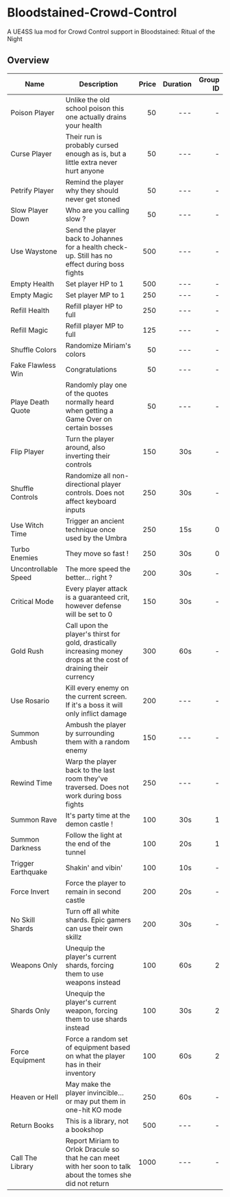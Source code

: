 # Bloodstained-Crowd-Control
A UE4SS lua mod for Crowd Control support in Bloodstained: Ritual of the Night

## Overview

| Name                 | Description                                                                                                       | Price | Duration | Group ID |
| -------------------- | ----------------------------------------------------------------------------------------------------------------- | ----: | -------: | -------: |
| Poison Player        | Unlike the old school poison this one actually drains your health                                                 | 50    | ---      | -        |
| Curse Player         | Their run is probably cursed enough as is, but a little extra never hurt anyone                                   | 50    | ---      | -        |
| Petrify Player       | Remind the player why they should never get stoned                                                                | 50    | ---      | -        |
| Slow Player Down     | Who are you calling slow ?                                                                                        | 50    | ---      | -        |
| Use Waystone         | Send the player back to Johannes for a health check-up. Still has no effect during boss fights                    | 500   | ---      | -        |
| Empty Health         | Set player HP to 1                                                                                                | 500   | ---      | -        |
| Empty Magic          | Set player MP to 1                                                                                                | 250   | ---      | -        |
| Refill Health        | Refill player HP to full                                                                                          | 250   | ---      | -        |
| Refill Magic         | Refill player MP to full                                                                                          | 125   | ---      | -        |
| Shuffle Colors       | Randomize Miriam's colors                                                                                         | 50    | ---      | -        |
| Fake Flawless Win    | Congratulations                                                                                                   | 50    | ---      | -        |
| Playe  Death Quote   | Randomly play one of the quotes normally heard when getting a Game Over on certain bosses                         | 50    | ---      | -        |
| Flip Player          | Turn the player around, also inverting their controls                                                             | 150   | 30s      | -        |
| Shuffle Controls     | Randomize all non-directional player controls. Does not affect keyboard inputs                                    | 250   | 30s      | -        |
| Use Witch Time       | Trigger an ancient technique once used by the Umbra                                                               | 250   | 15s      | 0        |
| Turbo Enemies        | They move so fast !                                                                                               | 250   | 30s      | 0        |
| Uncontrollable Speed | The more speed the better… right ?                                                                                | 200   | 30s      | -        |
| Critical Mode        | Every player attack is a guaranteed crit, however defense will be set to 0                                        | 150   | 30s      | -        |
| Gold Rush            | Call upon the player's thirst for gold, drastically increasing money drops at the cost of draining their currency | 300   | 60s      | -        |
| Use Rosario          | Kill every enemy on the current screen. If it's a boss it will only inflict damage                                | 200   | ---      | -        |
| Summon Ambush        | Ambush the player by surrounding them with a random enemy                                                         | 150   | ---      | -        |
| Rewind Time          | Warp the player back to the last room they've traversed. Does not work during boss fights                         | 250   | ---      | -        |
| Summon Rave          | It's party time at the demon castle !                                                                             | 100   | 30s      | 1        |
| Summon Darkness      | Follow the light at the end of the tunnel                                                                         | 100   | 20s      | 1        |
| Trigger Earthquake   | Shakin' and vibin'                                                                                                | 100   | 10s      | -        |
| Force Invert         | Force the player to remain in second castle                                                                       | 200   | 20s      | -        |
| No Skill Shards      | Turn off all white shards. Epic gamers can use their own skillz                                                   | 200   | 30s      | -        |
| Weapons Only         | Unequip the player's current shards, forcing them to use weapons instead                                          | 100   | 60s      | 2        |
| Shards Only          | Unequip the player's current weapon, forcing them to use shards instead                                           | 100   | 30s      | 2        |
| Force Equipment      | Force a random set of equipment based on what the player has in their inventory                                   | 100   | 60s      | 2        |
| Heaven or Hell       | May make the player invincible… or may put them in one-hit KO mode                                                | 250   | 60s      | -        |
| Return Books         | This is a library, not a bookshop                                                                                 | 500   | ---      | -        |
| Call The Library     | Report Miriam to Orlok Dracule so that he can meet with her soon to talk about the tomes she did not return       | 1000  | ---      | -        |
